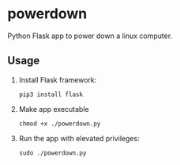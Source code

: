 # powerdown
Python Flask app to power down a linux computer.

## Usage
1. Install Flask framework:

    `pip3 install flask`

2. Make app executable

    `chmod +x ./powerdown.py`

3. Run the app with elevated privileges:

    `sudo ./powerdown.py`

